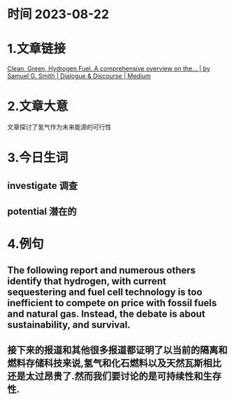 # 时间 2023-08-22



# 1.文章链接

 [Clean, Green, Hydrogen Fuel. A comprehensive overview on the… | by Samuel G. Smith | Dialogue & Discourse | Medium](https://medium.com/discourse/clean-green-hydrogen-fuel-f4e1f8d9b6) 



# 2.文章大意

文章探讨了氢气作为未来能源的可行性



# 3.今日生词

## investigate 调查

## potential 潜在的



# 4.例句

##  The following report and numerous others identify that hydrogen, with current sequestering and fuel cell technology is too inefficient to compete on price with fossil fuels and natural gas. Instead, the debate is about sustainability, and survival.  

## 接下来的报道和其他很多报道都证明了以当前的隔离和燃料存储科技来说,氢气和化石燃料以及天然瓦斯相比还是太过昂贵了.然而我们要讨论的是可持续性和生存性.





